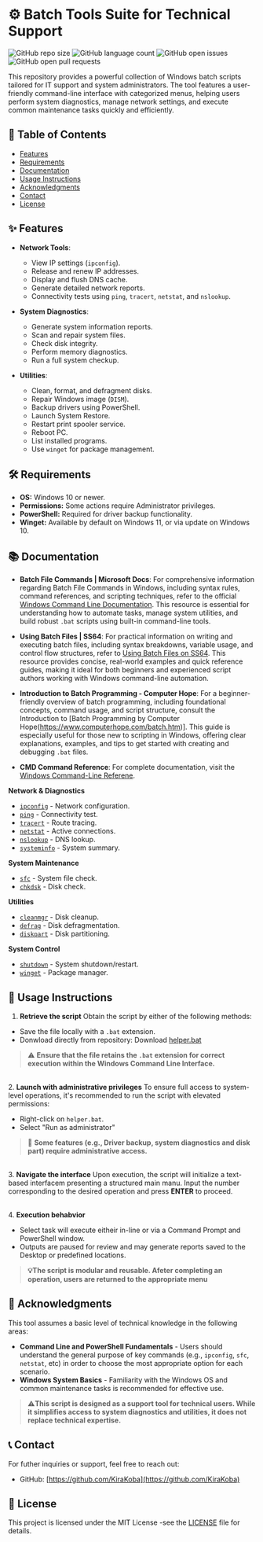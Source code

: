 # ⚙️ Batch Tools Suite for Technical Support

![GitHub repo size](https://img.shields.io/github/repo-size/KiraKoba/SysAdminBatchSuite?style=flat-square)
![GitHub language count](https://img.shields.io/github/languages/count/KiraKoba/SysAdminBatchSuite?style=flat-square)
![GitHub open issues](https://img.shields.io/github/issues/KiraKoba/SysAdminBatchSuite?style=flat-square)
![GitHub open pull requests](https://img.shields.io/github/issues-pr/KiraKoba/SysAdminBatchSuite?style=flat-square)

This repository provides a powerful collection of Windows batch scripts tailored for IT support and system administrators. The tool features a user-friendly command-line interface with categorized menus, helping users perform system diagnostics, manage network settings, and execute common maintenance tasks quickly and efficiently.

## 📑 Table of Contents

- [Features](#-features)
- [Requirements](#️-requirements)
- [Documentation](#-documentation)
- [Usage Instructions](#-usage-instructions)
- [Acknowledgments](#-acknowledgments)
- [Contact](#-contact)
- [License](#-license)

## ✨ Features

- __Network Tools__:
    - View IP settings (`ipconfig`).
    - Release and renew IP addresses.
    - Display and flush DNS cache.
    - Generate detailed network reports.
    - Connectivity tests using `ping`, `tracert`, `netstat`, and `nslookup`.

- __System Diagnostics__:
    - Generate system information reports.
    - Scan and repair system files.
    - Check disk integrity.
    - Perform memory diagnostics.
    - Run a full system checkup.

- __Utilities__:
    - Clean, format, and defragment disks.
    - Repair Windows image (`DISM`).
    - Backup drivers using PowerShell.
    - Launch System Restore.
    - Restart print spooler service.
    - Reboot PC.
    - List installed programs.
    - Use `winget` for package management.


## 🛠️ Requirements

- __OS:__ Windows 10 or newer.
- __Permissions:__ Some actions require Administrator privileges.
- __PowerShell:__ Required for driver backup functionality.
- __Winget:__ Available by default on Windows 11, or via update on Windows 10.

## 📚 Documentation
- __Batch File Commands | Microsoft Docs__:
For comprehensive information regarding Batch File Commands in Windows, including syntax rules, command references, and scripting techniques, refer to the official [Windows Command Line Documentation](https://learn.microsoft.com/en-us/windows-server/administration/windows-commands/windows-commands).
This resource is essential for understanding how to automate tasks, manage system utilities, and build robust `.bat` scripts using built-in command-line tools.

- __Using Batch Files | SS64__:
For practical information on writing and executing batch files, including syntax breakdowns, variable usage, and control flow structures, refer to [Using Batch Files on SS64](https://ss64.com/nt/syntax.html).
This resource provides concise, real-world examples and quick reference guides, making it ideal for both beginners and experienced script authors working with Windows command-line automation.

- __Introduction to Batch Programming - Computer Hope__:
For a beginner-friendly overview of batch programming, including foundational concepts, command usage, and script structure, consult the Introduction to [Batch Programming by Computer Hope(https://www.computerhope.com/batch.htm)].
This guide is especially useful for those new to scripting in Windows, offering clear explanations, examples, and tips to get started with creating and debugging `.bat` files.

- __CMD Command Reference__:
For complete documentation, visit the [Windows Command-Line Referene](https://learn.microsoft.com/en-us/windows-server/administration/windows-commands/windows-commands).

__Network & Diagnostics__
- [`ipconfig`](https://learn.microsoft.com/en-us/windows-server/administration/windows-commands/ipconfig) - Network configuration.
- [`ping`](https://learn.microsoft.com/en-us/windows-server/administration/windows-commands/ping) - Connectivity test.
- [`tracert`](https://learn.microsoft.com/en-us/windows-server/administration/windows-commands/tracert) - Route tracing.
- [`netstat`](https://learn.microsoft.com/en-us/windows-server/administration/windows-commands/netstat) - Active connections.
- [`nslookup`](https://learn.microsoft.com/en-us/windows-server/administration/windows-commands/nslookup) - DNS lookup.
- [`systeminfo`](https://learn.microsoft.com/en-us/windows-server/administration/windows-commands/systeminfo) - System summary.

**System Maintenance**
- [`sfc`](https://learn.microsoft.com/en-us/windows-server/administration/windows-commands/sfc) - System file check.
- [`chkdsk`](https://learn.microsoft.com/en-us/windows-server/administration/windows-commands/chkdsk?tabs=hdd%2Cevent-viewer) - Disk check.


**Utilities**
- [`cleanmgr`](https://learn.microsoft.com/en-us/windows-server/administration/windows-commands/cleanmgr) - Disk cleanup.
- [`defrag`](https://learn.microsoft.com/en-us/windows-server/administration/windows-commands/defrag) - Disk defragmentation.
- [`diskpart`](https://learn.microsoft.com/en-us/windows-server/administration/windows-commands/diskpart) - Disk partitioning.

**System Control**
- [`shutdown`](https://learn.microsoft.com/en-us/windows-server/administration/windows-commands/shutdown) - System shutdown/restart.
- [`winget`](https://learn.microsoft.com/en-us/windows/package-manager/winget/) - Package manager.

## 🚀 Usage Instructions

1. __Retrieve the script__
Obtain the script by either of the following methods:
- Save the file locally with a `.bat` extension.
- Donwload directly from repository: Download [helper.bat](https://github.com/KiraKoba/batch-tools-support-suite/raw/refs/heads/main/helper.bat)
> ⚠️ __Ensure that the file retains the `.bat` extension for correct execution within the Windows Command Line Interface.__

\
2. __Launch with administrative privileges__
To ensure full access to system-level operations, it's recommended to run the script with elevated permissions:
- Right-click on `helper.bat`.
- Select "Run as administrator"
> 🔐 __Some features (e.g., Driver backup, system diagnostics and disk part) require administrative access.__

\
3. __Navigate the interface__
Upon execution, the script will initialize a text-based interfacem presenting a structured main manu.
Input the number corresponding to the desired operation and press __ENTER__ to proceed.

\
4. __Execution behabvior__
- Select task will execute eitheir in-line or via a Command Prompt and PowerShell window.
- Outputs are paused for review and may generate reports saved to the Desktop or predefined locations.
> __💡The script is modular and reusable. Afeter completing an operation, users are returned to the appropriate menu__

## 📝 Acknowledgments

This tool assumes a basic level of technical knowledge in the following areas:
- __Command Line and PowerShell Fundamentals__ - Users should understand the general purpose of key commands (e.g., `ipconfig`, `sfc`, `netstat`, etc) in order to choose the most appropriate option for each scenario.
- __Windows System Basics__ - Familiarity with the Windows OS and common maintenance tasks is recommended for effective use.
> __⚠️This script is designed as a support tool for technical users. While it simplifies access to system diagnostics and utilities, it does not replace technical expertise.__

## 📞 Contact
For futher inquiries or support, feel free to reach out:
- GitHub: [https://github.com/KiraKoba](https://github.com/KiraKoba)

## 📜 License
This project is licensed under the MIT License -see the [LICENSE](https://github.com/KiraKoba/batch-tools-support-suite/blob/main/LICENSE) file for details.